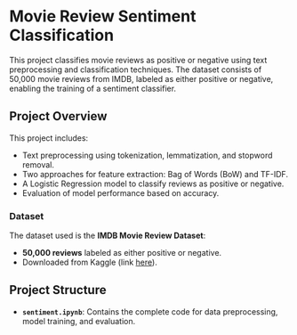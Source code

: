 # Movie Review Sentiment Classification

This project classifies movie reviews as positive or negative using text preprocessing and classification techniques. The dataset consists of 50,000 movie reviews from IMDB, labeled as either positive or negative, enabling the training of a sentiment classifier.

## Project Overview

This project includes:
- Text preprocessing using tokenization, lemmatization, and stopword removal.
- Two approaches for feature extraction: Bag of Words (BoW) and TF-IDF.
- A Logistic Regression model to classify reviews as positive or negative.
- Evaluation of model performance based on accuracy.

### Dataset

The dataset used is the **IMDB Movie Review Dataset**:
- **50,000 reviews** labeled as either positive or negative.
- Downloaded from Kaggle (link [here](https://www.kaggle.com/datasets/lakshmi25npathi/imdb-dataset-of-50k-movie-reviews)).

## Project Structure

- **`sentiment.ipynb`**: Contains the complete code for data preprocessing, model training, and evaluation.
